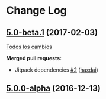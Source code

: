 # Change Log

## [5.0-beta.1](https://github.com/SemanticWebBuilder/SWBTripleStoreMongo/tree/5.0-beta.1) (2017-02-03)
[Todos los cambios](https://github.com/SemanticWebBuilder/SWBTripleStoreMongo/compare/5.0.0-alpha...5.0-beta.1)

**Merged pull requests:**

- Jitpack dependencies [\#2](https://github.com/SemanticWebBuilder/SWBTripleStoreMongo/pull/2) ([haxdai](https://github.com/haxdai))

## [5.0.0-alpha](https://github.com/SemanticWebBuilder/SWBTripleStoreMongo/tree/5.0.0-alpha) (2016-12-13)
